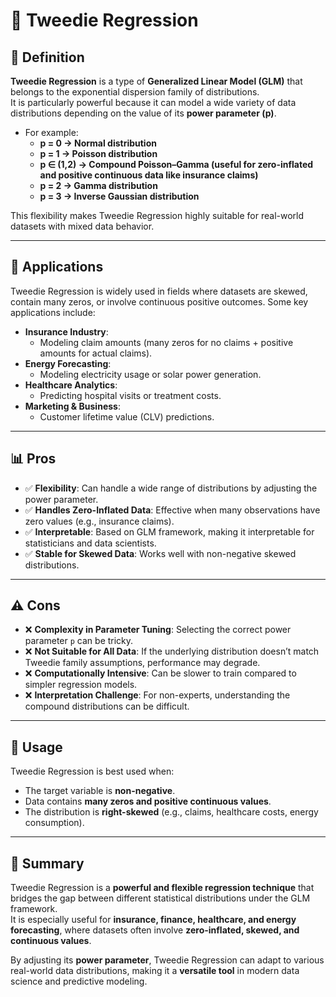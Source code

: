 # 📘 Tweedie Regression

## 📌 Definition
**Tweedie Regression** is a type of **Generalized Linear Model (GLM)** that belongs to the exponential dispersion family of distributions.  
It is particularly powerful because it can model a wide variety of data distributions depending on the value of its **power parameter (p)**.  

- For example:  
  - **p = 0 → Normal distribution**  
  - **p = 1 → Poisson distribution**  
  - **p ∈ (1,2) → Compound Poisson–Gamma (useful for zero-inflated and positive continuous data like insurance claims)**  
  - **p = 2 → Gamma distribution**  
  - **p = 3 → Inverse Gaussian distribution**

This flexibility makes Tweedie Regression highly suitable for real-world datasets with mixed data behavior.  

---

## 📌 Applications
Tweedie Regression is widely used in fields where datasets are skewed, contain many zeros, or involve continuous positive outcomes. Some key applications include:

- **Insurance Industry**:  
  - Modeling claim amounts (many zeros for no claims + positive amounts for actual claims).  
- **Energy Forecasting**:  
  - Modeling electricity usage or solar power generation.  
- **Healthcare Analytics**:  
  - Predicting hospital visits or treatment costs.  
- **Marketing & Business**:  
  - Customer lifetime value (CLV) predictions.  

---

## 📊 Pros
- ✅ **Flexibility**: Can handle a wide range of distributions by adjusting the power parameter.  
- ✅ **Handles Zero-Inflated Data**: Effective when many observations have zero values (e.g., insurance claims).  
- ✅ **Interpretable**: Based on GLM framework, making it interpretable for statisticians and data scientists.  
- ✅ **Stable for Skewed Data**: Works well with non-negative skewed distributions.  

---

## ⚠️ Cons
- ❌ **Complexity in Parameter Tuning**: Selecting the correct power parameter `p` can be tricky.  
- ❌ **Not Suitable for All Data**: If the underlying distribution doesn’t match Tweedie family assumptions, performance may degrade.  
- ❌ **Computationally Intensive**: Can be slower to train compared to simpler regression models.  
- ❌ **Interpretation Challenge**: For non-experts, understanding the compound distributions can be difficult.  

---

## 📌 Usage
Tweedie Regression is best used when:
- The target variable is **non-negative**.  
- Data contains **many zeros and positive continuous values**.  
- The distribution is **right-skewed** (e.g., claims, healthcare costs, energy consumption).  

---

## 📌 Summary
Tweedie Regression is a **powerful and flexible regression technique** that bridges the gap between different statistical distributions under the GLM framework.  
It is especially useful for **insurance, finance, healthcare, and energy forecasting**, where datasets often involve **zero-inflated, skewed, and continuous values**.  

By adjusting its **power parameter**, Tweedie Regression can adapt to various real-world data distributions, making it a **versatile tool** in modern data science and predictive modeling.  
